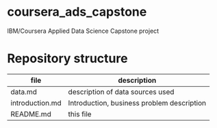# coursera_ads_capstone
IBM/Coursera Applied Data Science Capstone project

# Repository structure
| file | description |
|---|---|
| data.md | description of data sources used |
| introduction.md | Introduction, business problem description | 
| README.md | this file |
